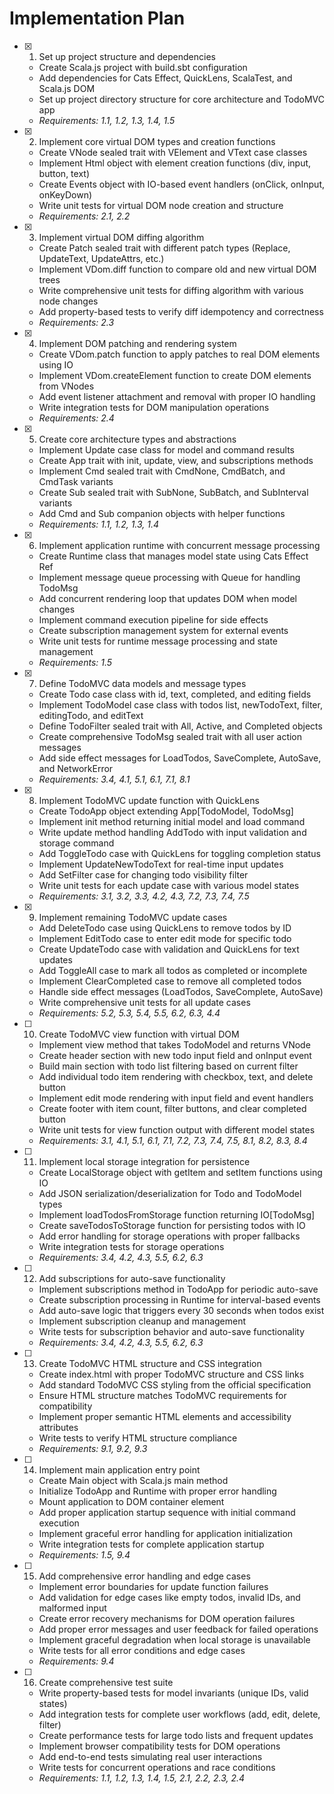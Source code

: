# Implementation Plan

- [x] 1. Set up project structure and dependencies
  - Create Scala.js project with build.sbt configuration
  - Add dependencies for Cats Effect, QuickLens, ScalaTest, and Scala.js DOM
  - Set up project directory structure for core architecture and TodoMVC app
  - _Requirements: 1.1, 1.2, 1.3, 1.4, 1.5_

- [x] 2. Implement core virtual DOM types and creation functions
  - Create VNode sealed trait with VElement and VText case classes
  - Implement Html object with element creation functions (div, input, button, text)
  - Create Events object with IO-based event handlers (onClick, onInput, onKeyDown)
  - Write unit tests for virtual DOM node creation and structure
  - _Requirements: 2.1, 2.2_

- [x] 3. Implement virtual DOM diffing algorithm
  - Create Patch sealed trait with different patch types (Replace, UpdateText, UpdateAttrs, etc.)
  - Implement VDom.diff function to compare old and new virtual DOM trees
  - Write comprehensive unit tests for diffing algorithm with various node changes
  - Add property-based tests to verify diff idempotency and correctness
  - _Requirements: 2.3_

- [x] 4. Implement DOM patching and rendering system
  - Create VDom.patch function to apply patches to real DOM elements using IO
  - Implement VDom.createElement function to create DOM elements from VNodes
  - Add event listener attachment and removal with proper IO handling
  - Write integration tests for DOM manipulation operations
  - _Requirements: 2.4_

- [x] 5. Create core architecture types and abstractions
  - Implement Update case class for model and command results
  - Create App trait with init, update, view, and subscriptions methods
  - Implement Cmd sealed trait with CmdNone, CmdBatch, and CmdTask variants
  - Create Sub sealed trait with SubNone, SubBatch, and SubInterval variants
  - Add Cmd and Sub companion objects with helper functions
  - _Requirements: 1.1, 1.2, 1.3, 1.4_

- [x] 6. Implement application runtime with concurrent message processing
  - Create Runtime class that manages model state using Cats Effect Ref
  - Implement message queue processing with Queue for handling TodoMsg
  - Add concurrent rendering loop that updates DOM when model changes
  - Implement command execution pipeline for side effects
  - Create subscription management system for external events
  - Write unit tests for runtime message processing and state management
  - _Requirements: 1.5_

- [x] 7. Define TodoMVC data models and message types
  - Create Todo case class with id, text, completed, and editing fields
  - Implement TodoModel case class with todos list, newTodoText, filter, editingTodo, and editText
  - Define TodoFilter sealed trait with All, Active, and Completed objects
  - Create comprehensive TodoMsg sealed trait with all user action messages
  - Add side effect messages for LoadTodos, SaveComplete, AutoSave, and NetworkError
  - _Requirements: 3.4, 4.1, 5.1, 6.1, 7.1, 8.1_

- [x] 8. Implement TodoMVC update function with QuickLens
  - Create TodoApp object extending App[TodoModel, TodoMsg]
  - Implement init method returning initial model and load command
  - Write update method handling AddTodo with input validation and storage command
  - Add ToggleTodo case with QuickLens for toggling completion status
  - Implement UpdateNewTodoText for real-time input updates
  - Add SetFilter case for changing todo visibility filter
  - Write unit tests for each update case with various model states
  - _Requirements: 3.1, 3.2, 3.3, 4.2, 4.3, 7.2, 7.3, 7.4, 7.5_

- [x] 9. Implement remaining TodoMVC update cases
  - Add DeleteTodo case using QuickLens to remove todos by ID
  - Implement EditTodo case to enter edit mode for specific todo
  - Create UpdateTodo case with validation and QuickLens for text updates
  - Add ToggleAll case to mark all todos as completed or incomplete
  - Implement ClearCompleted case to remove all completed todos
  - Handle side effect messages (LoadTodos, SaveComplete, AutoSave)
  - Write comprehensive unit tests for all update cases
  - _Requirements: 5.2, 5.3, 5.4, 5.5, 6.2, 6.3, 4.4_

- [ ] 10. Create TodoMVC view function with virtual DOM
  - Implement view method that takes TodoModel and returns VNode
  - Create header section with new todo input field and onInput event
  - Build main section with todo list filtering based on current filter
  - Add individual todo item rendering with checkbox, text, and delete button
  - Implement edit mode rendering with input field and event handlers
  - Create footer with item count, filter buttons, and clear completed button
  - Write unit tests for view function output with different model states
  - _Requirements: 3.1, 4.1, 5.1, 6.1, 7.1, 7.2, 7.3, 7.4, 7.5, 8.1, 8.2, 8.3, 8.4_

- [ ] 11. Implement local storage integration for persistence
  - Create LocalStorage object with getItem and setItem functions using IO
  - Add JSON serialization/deserialization for Todo and TodoModel types
  - Implement loadTodosFromStorage function returning IO[TodoMsg]
  - Create saveTodosToStorage function for persisting todos with IO
  - Add error handling for storage operations with proper fallbacks
  - Write integration tests for storage operations
  - _Requirements: 3.4, 4.2, 4.3, 5.5, 6.2, 6.3_

- [ ] 12. Add subscriptions for auto-save functionality
  - Implement subscriptions method in TodoApp for periodic auto-save
  - Create subscription processing in Runtime for interval-based events
  - Add auto-save logic that triggers every 30 seconds when todos exist
  - Implement subscription cleanup and management
  - Write tests for subscription behavior and auto-save functionality
  - _Requirements: 3.4, 4.2, 4.3, 5.5, 6.2, 6.3_

- [ ] 13. Create TodoMVC HTML structure and CSS integration
  - Create index.html with proper TodoMVC structure and CSS links
  - Add standard TodoMVC CSS styling from the official specification
  - Ensure HTML structure matches TodoMVC requirements for compatibility
  - Implement proper semantic HTML elements and accessibility attributes
  - Write tests to verify HTML structure compliance
  - _Requirements: 9.1, 9.2, 9.3_

- [ ] 14. Implement main application entry point
  - Create Main object with Scala.js main method
  - Initialize TodoApp and Runtime with proper error handling
  - Mount application to DOM container element
  - Add proper application startup sequence with initial command execution
  - Implement graceful error handling for application initialization
  - Write integration tests for complete application startup
  - _Requirements: 1.5, 9.4_

- [ ] 15. Add comprehensive error handling and edge cases
  - Implement error boundaries for update function failures
  - Add validation for edge cases like empty todos, invalid IDs, and malformed input
  - Create error recovery mechanisms for DOM operation failures
  - Add proper error messages and user feedback for failed operations
  - Implement graceful degradation when local storage is unavailable
  - Write tests for all error conditions and edge cases
  - _Requirements: 9.4_

- [ ] 16. Create comprehensive test suite
  - Write property-based tests for model invariants (unique IDs, valid states)
  - Add integration tests for complete user workflows (add, edit, delete, filter)
  - Create performance tests for large todo lists and frequent updates
  - Implement browser compatibility tests for DOM operations
  - Add end-to-end tests simulating real user interactions
  - Write tests for concurrent operations and race conditions
  - _Requirements: 1.1, 1.2, 1.3, 1.4, 1.5, 2.1, 2.2, 2.3, 2.4_